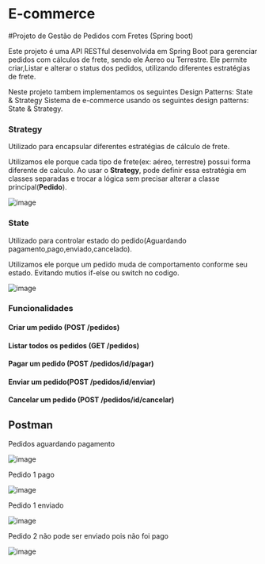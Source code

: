 # E-commerce

#Projeto de Gestão de Pedidos com Fretes (Spring boot)

Este projeto é uma API RESTful desenvolvida em Spring Boot para gerenciar pedidos
com cálculos de frete, sendo ele Áereo ou Terrestre. Ele permite criar,Listar e alterar 
o status dos pedidos, utilizando diferentes estratégias de frete.

Neste projeto tambem implementamos os seguintes Design Patterns: State & Strategy
Sistema de e-commerce usando os seguintes design patterns: State & Strategy.

### Strategy
Utilizado para encapsular diferentes estratégias de cálculo de frete.

Utilizamos ele porque cada tipo de frete(ex: aéreo, terrestre) possui forma diferente de calculo.
Ao usar o **Strategy**, pode definir essa estratégia em classes separadas e trocar a lógica  sem
precisar alterar a classe principal(**Pedido**).

![image](https://github.com/user-attachments/assets/386d9754-aa19-4ede-99c0-2b80c626e500)

### State
Utilizado para controlar estado do pedido(Aguardando pagamento,pago,enviado,cancelado).

Utilizamos ele porque um pedido muda de comportamento conforme seu estado.
Evitando mutios if-else ou switch no codigo.

![image](https://github.com/user-attachments/assets/345cb92c-1859-4658-b1bc-a5d82acaec63)


### Funcionalidades

#### Criar um pedido (POST /pedidos)
#### Listar todos os pedidos (GET /pedidos)
#### Pagar um pedido (POST /pedidos/id/pagar)
#### Enviar um pedido(POST /pedidos/id/enviar)
#### Cancelar um pedido (POST /pedidos/id/cancelar)

## Postman
Pedidos aguardando pagamento

![image](https://github.com/user-attachments/assets/ab3dd72b-5c70-4752-87b4-cf11dbb342f6)

Pedido 1 pago

![image](https://github.com/user-attachments/assets/748aa9fa-b321-4501-90dc-ad86807d9e7b)

Pedido 1 enviado

![image](https://github.com/user-attachments/assets/084ea41a-86cf-4f07-ae51-b59048a663eb)

Pedido 2 não pode ser enviado pois não foi pago

![image](https://github.com/user-attachments/assets/ad972308-b50f-4903-b95a-d0e44efffb74)







